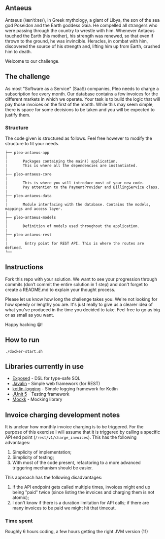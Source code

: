 ## Antaeus

Antaeus (/ænˈtiːəs/), in Greek mythology, a giant of Libya, the son of the sea god Poseidon and the Earth goddess Gaia. He compelled all strangers who were passing through the country to wrestle with him. Whenever Antaeus touched the Earth (his mother), his strength was renewed, so that even if thrown to the ground, he was invincible. Heracles, in combat with him, discovered the source of his strength and, lifting him up from Earth, crushed him to death.

Welcome to our challenge.

## The challenge

As most "Software as a Service" (SaaS) companies, Pleo needs to charge a subscription fee every month. Our database contains a few invoices for the different markets in which we operate. Your task is to build the logic that will pay those invoices on the first of the month. While this may seem simple, there is space for some decisions to be taken and you will be expected to justify them.

### Structure

The code given is structured as follows. Feel free however to modify the structure to fit your needs.

```
├── pleo-antaeus-app
|
|       Packages containing the main() application.
|       This is where all the dependencies are instantiated.
|
├── pleo-antaeus-core
|
|       This is where you will introduce most of your new code.
|       Pay attention to the PaymentProvider and BillingService class.
|
├── pleo-antaeus-data
|
|       Module interfacing with the database. Contains the models, mappings and access layer.
|
├── pleo-antaeus-models
|
|       Definition of models used throughout the application.
|
├── pleo-antaeus-rest
|
|        Entry point for REST API. This is where the routes are defined.
└──
```

## Instructions

Fork this repo with your solution. We want to see your progression through commits (don’t commit the entire solution in 1 step) and don't forget to create a README.md to explain your thought process.

Please let us know how long the challenge takes you. We're not looking for how speedy or lengthy you are. It's just really to give us a clearer idea of what you've produced in the time you decided to take. Feel free to go as big or as small as you want.

Happy hacking 😁!

## How to run

```
./docker-start.sh
```

## Libraries currently in use

- [Exposed](https://github.com/JetBrains/Exposed) - DSL for type-safe SQL
- [Javalin](https://javalin.io/) - Simple web framework (for REST)
- [kotlin-logging](https://github.com/MicroUtils/kotlin-logging) - Simple logging framework for Kotlin
- [JUnit 5](https://junit.org/junit5/) - Testing framework
- [Mockk](https://mockk.io/) - Mocking library

## Invoice charging development notes

It is unclear how monthly invoice charging is to be triggered. For the purpose of this exercise I will assume that it is triggered by calling a specific API end point (`/rest/v1/charge_invoices`). This has the following advantages:

1. Simplicity of implementation;
2. Simplicity of testing;
3. With most of the code present, refactoring to a more advanced triggering mechanism should be easier.

This approach has the following disadvantages:

1. If the API endpoint gets called multiple times, invoices might end up being "paid" twice (since listing the invoices and charging them is not atomic);
2. I don't know if there is a duration limitation for API calls; if there are many invoices to be paid we might hit that timeout.

### Time spent

Roughly 6 hours coding, a few hours getting the right JVM version (11)
